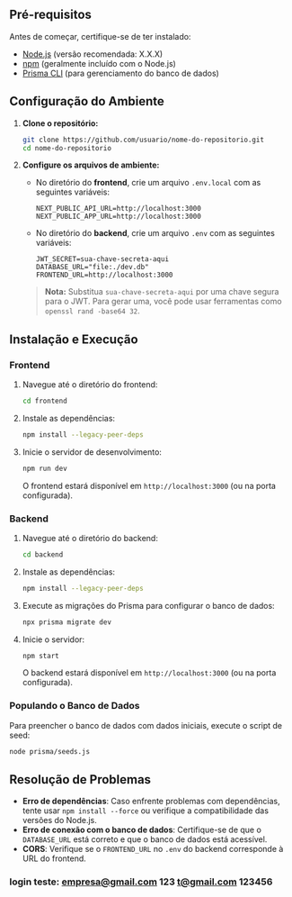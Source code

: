 ## Pré-requisitos

Antes de começar, certifique-se de ter instalado:
- [Node.js](https://nodejs.org/) (versão recomendada: X.X.X)
- [npm](https://www.npmjs.com/) (geralmente incluído com o Node.js)
- [Prisma CLI](https://www.prisma.io/docs/getting-started) (para gerenciamento do banco de dados)

## Configuração do Ambiente

1. **Clone o repositório:**
   ```bash
   git clone https://github.com/usuario/nome-do-repositorio.git
   cd nome-do-repositorio
   ```

2. **Configure os arquivos de ambiente:**
   - No diretório do **frontend**, crie um arquivo `.env.local` com as seguintes variáveis:
     ```env
     NEXT_PUBLIC_API_URL=http://localhost:3000
     NEXT_PUBLIC_APP_URL=http://localhost:3000
     ```
   - No diretório do **backend**, crie um arquivo `.env` com as seguintes variáveis:
     ```env
     JWT_SECRET=sua-chave-secreta-aqui
     DATABASE_URL="file:./dev.db"
     FRONTEND_URL=http://localhost:3000
     ```
   > **Nota:** Substitua `sua-chave-secreta-aqui` por uma chave segura para o JWT. Para gerar uma, você pode usar ferramentas como `openssl rand -base64 32`.

## Instalação e Execução

### Frontend
1. Navegue até o diretório do frontend:
   ```bash
   cd frontend
   ```
2. Instale as dependências:
   ```bash
   npm install --legacy-peer-deps
   ```
3. Inicie o servidor de desenvolvimento:
   ```bash
   npm run dev
   ```
   O frontend estará disponível em `http://localhost:3000` (ou na porta configurada).

### Backend
1. Navegue até o diretório do backend:
   ```bash
   cd backend
   ```
2. Instale as dependências:
   ```bash
   npm install --legacy-peer-deps
   ```
3. Execute as migrações do Prisma para configurar o banco de dados:
   ```bash
   npx prisma migrate dev
   ```
4. Inicie o servidor:
   ```bash
   npm start
   ```
   O backend estará disponível em `http://localhost:3000` (ou na porta configurada).

### Populando o Banco de Dados
Para preencher o banco de dados com dados iniciais, execute o script de seed:
```bash
node prisma/seeds.js
```

## Resolução de Problemas

- **Erro de dependências**: Caso enfrente problemas com dependências, tente usar `npm install --force` ou verifique a compatibilidade das versões do Node.js.
- **Erro de conexão com o banco de dados**: Certifique-se de que o `DATABASE_URL` está correto e que o banco de dados está acessível.
- **CORS**: Verifique se o `FRONTEND_URL` no `.env` do backend corresponde à URL do frontend.


### login teste: empresa@gmail.com  123      t@gmail.com 123456